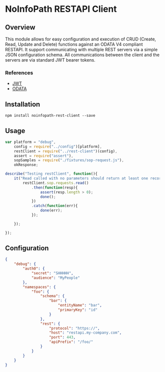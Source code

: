 # NoInfoPath RESTAPI Client

## Overview

This module allows for easy configuration and execution of CRUD (Create, Read, Update and Delete) functions
against an ODATA V4 compliant RESTAPI.  It support communicating with multiple REST servers via a
simple JSON configuration schema.  All communications between the client and the servers are via standard
JWT bearer tokens.

### References

- [JWT](http://jwt.io)
- [ODATA](http://www.odata.org/)

## Installation

```
npm install noinfopath-rest-client --save
```

## Usage

```js
var platform = "debug",
	config = require("../config")[platform],
	restClient = require("../rest-client")(config),
	assert = require("assert"),
	sopSamples = require("./fixtures/sop-request.js"),
	okResponse;

describe("Testing restClient", function(){
	it("Read called with no parameters should return at least one record.", function(done){
		restClient.sop.requests.read()
			.then(function(resp){
				assert(resp.length > 0);
				done();
			})
			.catch(function(err){
				done(err);
			});

	});

});

```
## Configuration

```json
{
	"debug": {
		"auth0": {
			"secret": "SHHHHH",
			"audience": "MyPeople"
		},
		"namespaces": {
			"foo": {
				"schema": {
					"bar": {
						"entityName": "bar",
						"primaryKey": "id"
					}
				},
				"rest": {
					"protocol": "https://",
					"host": "restapi.my-company.com",
					"port": 443,
					"apiPrefix": "/foo/"
				}
			}
		}
	}
}
```
